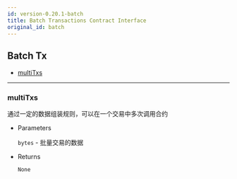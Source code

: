```yaml
---
id: version-0.20.1-batch
title: Batch Transactions Contract Interface
original_id: batch
---
```


<h2 class="hover-list">Batch Tx</h2>

- [multiTxs](#multiTxs)

* * *

### multiTxs

通过一定的数据组装规则，可以在一个交易中多次调用合约

- Parameters
    
    `bytes` - 批量交易的数据

- Returns
    
    `None`